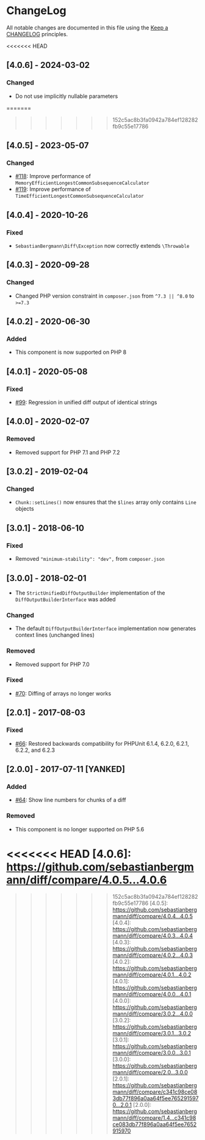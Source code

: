 # ChangeLog

All notable changes are documented in this file using the [Keep a CHANGELOG](http://keepachangelog.com/) principles.

<<<<<<< HEAD
## [4.0.6] - 2024-03-02

### Changed

* Do not use implicitly nullable parameters

=======
>>>>>>> 152c5ac8b3fa0942a784ef128282fb9c55e17786
## [4.0.5] - 2023-05-07

### Changed

* [#118](https://github.com/sebastianbergmann/diff/pull/118): Improve performance of `MemoryEfficientLongestCommonSubsequenceCalculator`
* [#119](https://github.com/sebastianbergmann/diff/pull/119): Improve performance of `TimeEfficientLongestCommonSubsequenceCalculator`

## [4.0.4] - 2020-10-26

### Fixed

* `SebastianBergmann\Diff\Exception` now correctly extends `\Throwable`

## [4.0.3] - 2020-09-28

### Changed

* Changed PHP version constraint in `composer.json` from `^7.3 || ^8.0` to `>=7.3`

## [4.0.2] - 2020-06-30

### Added

* This component is now supported on PHP 8

## [4.0.1] - 2020-05-08

### Fixed

* [#99](https://github.com/sebastianbergmann/diff/pull/99): Regression in unified diff output of identical strings

## [4.0.0] - 2020-02-07

### Removed

* Removed support for PHP 7.1 and PHP 7.2

## [3.0.2] - 2019-02-04

### Changed

* `Chunk::setLines()` now ensures that the `$lines` array only contains `Line` objects

## [3.0.1] - 2018-06-10

### Fixed

* Removed `"minimum-stability": "dev",` from `composer.json`

## [3.0.0] - 2018-02-01

* The `StrictUnifiedDiffOutputBuilder` implementation of the `DiffOutputBuilderInterface` was added

### Changed

* The default `DiffOutputBuilderInterface` implementation now generates context lines (unchanged lines)

### Removed

* Removed support for PHP 7.0

### Fixed

* [#70](https://github.com/sebastianbergmann/diff/issues/70): Diffing of arrays no longer works

## [2.0.1] - 2017-08-03

### Fixed

* [#66](https://github.com/sebastianbergmann/diff/pull/66): Restored backwards compatibility for PHPUnit 6.1.4, 6.2.0, 6.2.1, 6.2.2, and 6.2.3

## [2.0.0] - 2017-07-11 [YANKED]

### Added

* [#64](https://github.com/sebastianbergmann/diff/pull/64): Show line numbers for chunks of a diff

### Removed

* This component is no longer supported on PHP 5.6

<<<<<<< HEAD
[4.0.6]: https://github.com/sebastianbergmann/diff/compare/4.0.5...4.0.6
=======
>>>>>>> 152c5ac8b3fa0942a784ef128282fb9c55e17786
[4.0.5]: https://github.com/sebastianbergmann/diff/compare/4.0.4...4.0.5
[4.0.4]: https://github.com/sebastianbergmann/diff/compare/4.0.3...4.0.4
[4.0.3]: https://github.com/sebastianbergmann/diff/compare/4.0.2...4.0.3
[4.0.2]: https://github.com/sebastianbergmann/diff/compare/4.0.1...4.0.2
[4.0.1]: https://github.com/sebastianbergmann/diff/compare/4.0.0...4.0.1
[4.0.0]: https://github.com/sebastianbergmann/diff/compare/3.0.2...4.0.0
[3.0.2]: https://github.com/sebastianbergmann/diff/compare/3.0.1...3.0.2
[3.0.1]: https://github.com/sebastianbergmann/diff/compare/3.0.0...3.0.1
[3.0.0]: https://github.com/sebastianbergmann/diff/compare/2.0...3.0.0
[2.0.1]: https://github.com/sebastianbergmann/diff/compare/c341c98ce083db77f896a0aa64f5ee7652915970...2.0.1
[2.0.0]: https://github.com/sebastianbergmann/diff/compare/1.4...c341c98ce083db77f896a0aa64f5ee7652915970
